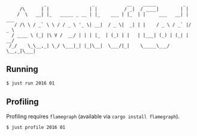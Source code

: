 ```
              _                 _            __    _____          _
     /\      | |               | |          / _|  / ____|        | |
    /  \   __| |_   _____ _ __ | |_    ___ | |_  | |     ___   __| | ___
   / /\ \ / _` \ \ / / _ \ '_ \| __|  / _ \|  _| | |    / _ \ / _` |/ _ \
  / ____ \ (_| |\ V /  __/ | | | |_  | (_) | |   | |___| (_) | (_| |  __/
 /_/    \_\__,_| \_/ \___|_| |_|\__|  \___/|_|    \_____\___/ \__,_|\___|
```

## Running

```sh
$ just run 2016 01
```

## Profiling

Profiling requires `flamegraph` (available via `cargo install flamegraph`).

```sh
$ just profile 2016 01
```
